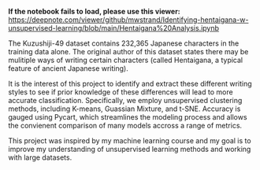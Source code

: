 **If the notebook fails to load, please use this viewer:** https://deepnote.com/viewer/github/mwstrand/Identifying-hentaigana-w-unsupervised-learning/blob/main/Hentaigana%20Analysis.ipynb

The Kuzushiji-49 dataset contains 232,365 Japanese characters in the training data alone. The original author of this dataset states there may be mulitiple ways of writing certain characters (called Hentaigana, a typical feature of ancient Japanese writing). 

It is the interest of this project to identify and extract these different writing styles to see if prior knowledge of these differences will lead to more accurate classification. Specifically, we employ unsupervised clustering methods, including K-means, Guassian Mixture, and t-SNE. Accuracy is gauged using Pycart, which streamlines the modeling process and allows the convienent comparison of many models accross a range of metrics. 

This project was inspired by my machine learning course and my goal is to improve my understanding of unsupervised learning methods and working with large datasets.
